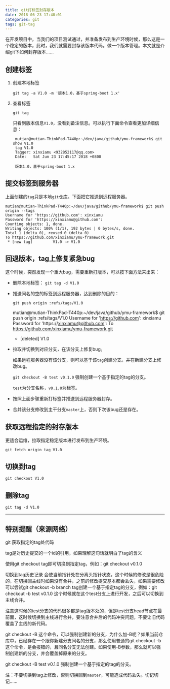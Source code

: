 ```yaml
---
title: git打标签封存版本
date: 2018-06-23 17:40:01
categories: git
tags: git-tag
---
```


在开发项目中，当我们的项目测试通过，并准备发布到生产环境时候，那么这是一个稳定的版本，此时，我们就需要封存该版本代码。做一个版本管理。本文就是介绍git下如何封存版本……

## 创建标签

1. 创建本地标签

    `git tag -a V1.0 -m '版本1.0，基于spring-boot 1.x'`
    
2. 查看标签

    `git tag`
    
    只看到版本信息`V1.0`，没看到备注信息。可以执行下面命令查看更加详细信息：
    
        mutian@mutian-ThinkPad-T440p:~/dev/java/github/ymu-framework$ git show V1.0
        tag V1.0
        Tagger: xinxiamu <932852117@qq.com>
        Date:   Sat Jun 23 17:45:17 2018 +0800
        
        版本1.0，基于spring-boot 1.x 
        
            
## 提交标签到服务器

上面创建的`tag`只是本地`git`仓库。下面把它推送到远程服务器。

    mutian@mutian-ThinkPad-T440p:~/dev/java/github/ymu-framework$ git push origin --tags 
    Username for 'https://github.com': xinxiamu
    Password for 'https://xinxiamu@github.com': 
    Counting objects: 1, done.
    Writing objects: 100% (1/1), 192 bytes | 0 bytes/s, done.
    Total 1 (delta 0), reused 0 (delta 0)
    To https://github.com/xinxiamu/ymu-framework.git
     * [new tag]         V1.0 -> V1.0

## 回退版本，tag上修复紧急bug
    
这个时候，突然发现一个重大bug，需要重新打版本，可以按下面方法来出来：

- 删除本地标签： `git tag -d V1.0`    

- 推送同名的空的标签到远程服务器，达到删除的目的：
    
    `git push origin :refs/tags/V1.0`
    

    mutian@mutian-ThinkPad-T440p:~/dev/java/github/ymu-framework$ git push origin :refs/tags/V1.0
    Username for 'https://github.com': xinxiamu
    Password for 'https://xinxiamu@github.com': 
    To https://github.com/xinxiamu/ymu-framework.git
     - [deleted]         V1.0

- 拉取并切换到对应分支，在该分支上修复bug。
    
    如果远程服务器没有该分支，则可以基于该`tag`创建分支。并在新建分支上修改bug。
    
    `git checkout -B test v0.1.0` 强制创建一个基于指定的tag的分支。
    
    `test`为分支名称，`v0.1.0`为标签。

- 按照上面步骤重新打标签并推送到远程服务器封存。
- 合并该分支修改到主干分支`master`上，否则下次该bug还是存在。

## 获取远程指定的封存版本

更适合运维，拉取指定稳定版本进行发布到生产环境。

`git fetch origin tag V1.0`

## 切换到tag

`git checkout V1.0`

## 删除tag

`git tag -d V1.0`

----------------------------------------------------------------

## 特别提醒（来源网络）
git 获取指定的tag处代码

tag是对历史提交的一个id的引用，如果理解这句话就明白了tag的含义

使用git checkout tag即可切换到指定tag，例如：git checkout v0.1.0

切换到tag历史记录 会使当前指针处在分离头指针状态，这个时候的修改是很危险的，在切换回主线时如果没有合并，之前的修改提交基本都会丢失，如果需要修改可以尝试git checkout -b branch tag创建一个基于指定tag的分支，例如：git checkout -b test v0.1.0 这个时候就在这个test分支上进行开发，之后可以切换到主线合并。

注意这时候的test分支的代码很多都是tag版本处的，但是test分支head节点在最前面，这时候切换到主线进行合并，要注意合并后的代码冲突问题，不要让旧代码覆盖了主线的新代码。

git checkout -B
这个命令，可以强制创建新的分支，为什么加-B呢？如果当前仓库中，已经存在一个跟你新建分支同名的分支，那么使用普通的git checkout -b 这个命令，是会报错的，且同名分支无法创建。如果使用-B参数，那么就可以强制创建新的分支，并会覆盖掉原来的分支。

git checkout -B test v0.1.0 强制创建一个基于指定的tag的分支。

注：不要切换到tag上修改，否则切换回到`master`，可能造成代码丢失。切记切记……


